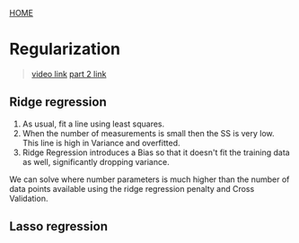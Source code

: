 [HOME](SQ_home.md)

# Regularization
> [video link](https://www.youtube.com/watch?v=Q81RR3yKn30)
> [part 2 link](https://www.youtube.com/watch?v=NGf0voTMlcs)

## Ridge regression
1. As usual, fit a line using least squares.
2. When the number of measurements is small then the SS is very low. This line is high in Variance and overfitted.
3. Ridge Regression introduces a Bias so that it doesn't fit the training data as well, significantly dropping variance.

We can solve where number parameters is much higher than the number of data points available using the ridge regression penalty and Cross Validation.

## Lasso regression